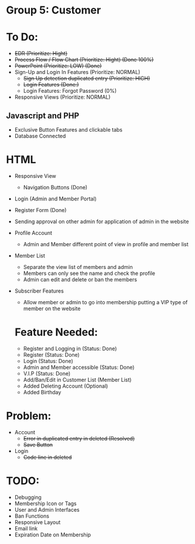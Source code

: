 # Group 5: Customer



# To Do:
- ~~EDR (Prioritize: Hight)~~
- ~~Process Flow / Flow Chart (Prioritize: Hight) (Done 100%)~~
- ~~PowerPoint (Prioritize: LOW) (Done)~~
- Sign-Up and Login In Features (Prioritize: NORMAL)
  - ~~Sign Up detection duplicated entry (Prioritize: HIGH)~~
  - ~~Login Features (Done:)~~
  - Login Features: Forgot Password (0%)
- Responsive Views (Prioritize: NORMAL)

## Javascript and PHP
- Exclusive Button Features and clickable tabs
- Database Connected

# HTML
- Responsive View
  - Navigation Buttons (Done)
- Login (Admin and Member Portal)
- Register Form (Done)
- Sending approval on other admin for application of admin in the website
- Profile Account
  - Admin and Member different point of view in profile and member list
- Member List
  - Separate the view list of members and admin
  - Members can only see the name and check the profile
  - Admin can edit and delete or ban the members
- Subscriber Features
  - Allow member or admin to go into membership putting a VIP type of member on the website

  # Feature Needed:
  - Register and Logging in (Status: Done)
   - Register (Status: Done)
   - Login (Status: Done)
  - Admin and Member accessible (Status: Done)
  - V.I.P (Status: Done)
  - Add/Ban/Edit in Customer List (Member List)
  - Added Deleting Account (Optional)
  - Added Birthday

# Problem:
- Account
  - ~~Error in duplicated entry in deleted (Resolved)~~
  - ~~Save Button~~
- Login
  - ~~Code line in deleted~~
# TODO:
- Debugging
- Membership Icon or Tags
- User and Admin Interfaces
- Ban Functions
- Responsive Layout
- Email link
- Expiration Date on Membership